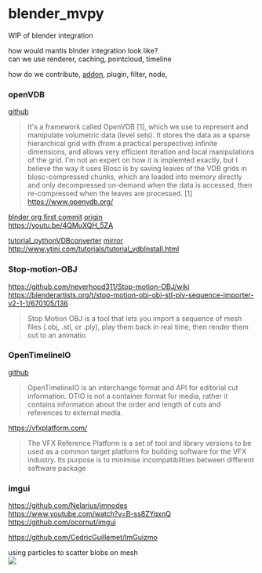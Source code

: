 # blender_mvpy
WIP of blender integration

how would mantis blnder integration look like?  
can we use renderer, caching, pointcloud, timeline  

how do we contribute, [addon](https://docs.blender.org/manual/en/latest/advanced/scripting/addon_tutorial.html), plugin, filter, node, 
### openVDB
[github](https://github.com/AcademySoftwareFoundation/openvdb)
>It's a framework called OpenVDB [1], which we use to represent and manipulate volumetric data (level sets). It stores the data as a sparse hierarchical grid with (from a practical perspective) infinite dimensions, and allows very efficient iteration and local manipulations of the grid.
I'm not an expert on how it is implemted exactly, but I believe the way it uses Blosc is by saving leaves of the VDB grids in blosc-compressed chunks, which are loaded into memory directly and only decompressed on-demand when the data is accessed, then re-compressed when the leaves are processed.
[1] https://www.openvdb.org/

[blnder org first commit](https://github.com/blender/blender/commit/b0a1cf2c9ae696b07f7a236bc855a5ab4a493dcb) [origin](https://blenderartists.org/t/blender-openvdb-integration-results/675776)  
https://youtu.be/4QMuXQH_5ZA

[tutorial_pythonVDBconverter](http://www.ytini.com/tutorials/tutorial_pythonVDBconverter.html) [mirror](https://archive.is/wip/ODqBJ)  
http://www.ytini.com/tutorials/tutorial_vdbInstall.html


### Stop-motion-OBJ
https://github.com/neverhood311/Stop-motion-OBJ/wiki  
https://blenderartists.org/t/stop-motion-obj-obj-stl-ply-sequence-importer-v2-1-1/670105/136

>Stop Motion OBJ is a tool that lets you import a sequence of mesh files (.obj, .stl, or .ply), play them back in real time, then render them out to an animatio


### OpenTimelineIO
[github](https://github.com/PixarAnimationStudios/OpenTimelineIO)
>OpenTimelineIO is an interchange format and API for editorial cut information. OTIO is not a container format for media, rather it contains information about the order and length of cuts and references to external media.


https://vfxplatform.com/
>The VFX Reference Platform is a set of tool and library versions to be used as a common target platform for building software for the VFX industry. Its purpose is to minimise incompatibilities between different software package

### imgui
https://github.com/Nelarius/imnodes  
https://www.youtube.com/watch?v=B-ss8ZYqxnQ  
https://github.com/ocornut/imgui  

https://github.com/CedricGuillemet/ImGuizmo

using particles to scatter blobs on mesh  
![](https://i.imgur.com/jlpOtaT.png)
